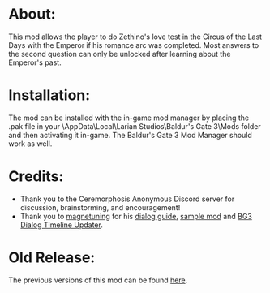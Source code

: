 # About:
This mod allows the player to do Zethino's love test in the Circus of the Last Days with the Emperor if his romance arc was completed. Most answers to the second question can only be unlocked after learning about the Emperor's past.

# Installation:
The mod can be installed with the in-game mod manager by placing the .pak file in your \AppData\Local\Larian Studios\Baldur's Gate 3\Mods folder and then activating it in-game.
The Baldur's Gate 3 Mod Manager should work as well.

# Credits:
- Thank you to the Ceremorphosis Anonymous Discord server for discussion, brainstorming, and encouragement!
- Thank you to [magnetuning](https://next.nexusmods.com/profile/magnetuning?gameId=3474) for his [dialog guide](https://wiki.bg3.community/en/Tutorials/new-voice-lines), [sample mod](https://www.nexusmods.com/baldursgate3/mods/10086) and [BG3 Dialog Timeline Updater](https://www.nexusmods.com/baldursgate3/mods/11295).

# Old Release:
The previous versions of this mod can be found [here](https://github.com/SASUKE38/EmperorDryad).
